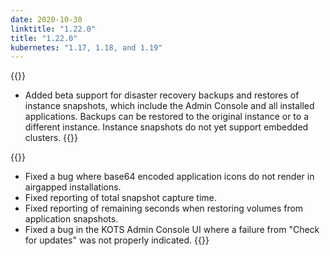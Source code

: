 ```yaml
---
date: 2020-10-30
linktitle: "1.22.0"
title: "1.22.0"
kubernetes: "1.17, 1.18, and 1.19"
---
```


{{<features>}}
  * Added beta support for disaster recovery backups and restores of instance snapshots, which include the Admin Console and all installed applications. Backups can be restored to the original instance or to a different instance. Instance snapshots do not yet support embedded clusters.
{{</features>}}

{{<fixes>}}
* Fixed a bug where base64 encoded application icons do not render in airgapped installations.
* Fixed reporting of total snapshot capture time.
* Fixed reporting of remaining seconds when restoring volumes from application snapshots.
* Fixed a bug in the KOTS Admin Console UI where a failure from "Check for updates" was not properly indicated.
{{</fixes>}}
